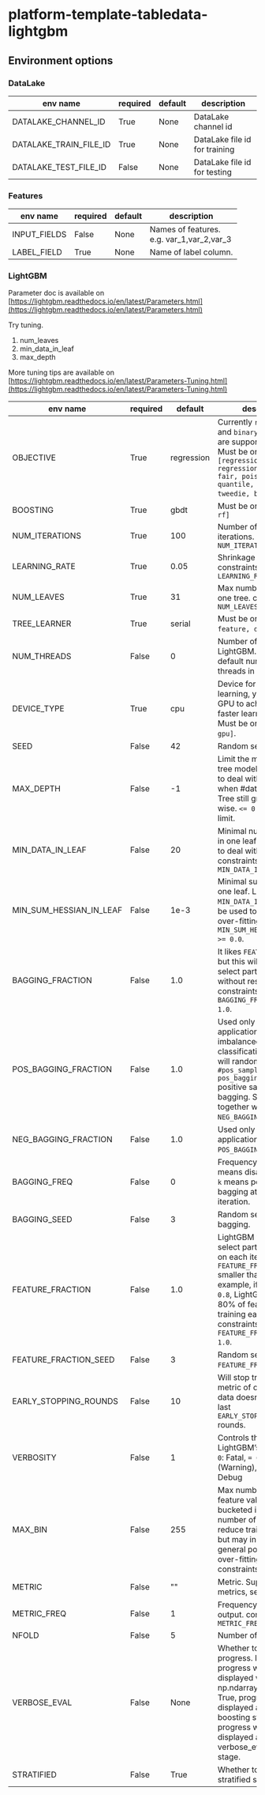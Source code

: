 # platform-template-tabledata-lightgbm
## Environment options
### DataLake
env name|required|default|description
--------|--------|-------|-----------
DATALAKE_CHANNEL_ID|True|None|DataLake channel id
DATALAKE_TRAIN_FILE_ID|True|None|DataLake file id for training
DATALAKE_TEST_FILE_ID|False|None|DataLake file id for testing

### Features
env name|required|default|description
--------|--------|-------|-----------
INPUT_FIELDS|False|None|Names of features. <br>e.g. var_1,var_2,var_3
LABEL_FIELD|True|None|Name of label column.


### LightGBM
Parameter doc is available on [https://lightgbm.readthedocs.io/en/latest/Parameters.html](https://lightgbm.readthedocs.io/en/latest/Parameters.html)

Try tuning. 
1. num_leaves
1. min_data_in_leaf
1. max_depth

More tuning tips are available on [https://lightgbm.readthedocs.io/en/latest/Parameters-Tuning.html](https://lightgbm.readthedocs.io/en/latest/Parameters-Tuning.html)

env name|required|default|description
--------|--------|-------|-----------
OBJECTIVE|True|regression|Currently `regression` and `binary` applications are supported. <br>Must be one of `[regression, regression_l1, huber, fair, poisson, quantile, mape, gamma, tweedie, binary]`.
BOOSTING|True|gbdt|Must be one of `[gbdt, rf]`
NUM_ITERATIONS|True|100|Number of boosting iterations. constraints: `NUM_ITERATIONS >= 0`
LEARNING_RATE|True|0.05|Shrinkage rate. constraints: `LEARNING_RATE > 0.0`
NUM_LEAVES|True|31|Max number of leaves in one tree. constraints: `NUM_LEAVES > 1`
TREE_LEARNER|True|serial|Must be one of `[serial, feature, data, voting]`.
NUM_THREADS|False|0|Number of threads for LightGBM. `0` means default number of threads in OpenMP.
DEVICE_TYPE|True|cpu|Device for the tree learning, you can use GPU to achieve the faster learning. <br>Must be one of `[cpu, gpu]`.
SEED|False|42|Random seed.
MAX_DEPTH|False|-1|Limit the max depth for tree model. This is used to deal with over-fitting when #data is small. Tree still grows leaf-wise. `<= 0` means no limit.
MIN_DATA_IN_LEAF|False|20|Minimal number of data in one leaf. Can be used to deal with over-fitting. constraints: `MIN_DATA_IN_LEAF >= 0`
MIN_SUM_HESSIAN_IN_LEAF|False|1e-3|Minimal sum hessian in one leaf. Like `MIN_DATA_IN_LEAF`, it can be used to deal with over-fitting. constraints: `MIN_SUM_HESSIAN_IN_LEAF >= 0.0`.
BAGGING_FRACTION|False|1.0|It likes `FEATURE_FRACTION`, but this will randomly select part of data without resampling. constraints: `0.0 < BAGGING_FRACTION <= 1.0`.
POS_BAGGING_FRACTION|False|1.0|Used only in `binary` application. Used for imbalanced binary classification problem, will randomly sample `#pos_samples * pos_bagging_fraction` positive samples in bagging. Should be used together with `NEG_BAGGING_FRACTION`.
NEG_BAGGING_FRACTION|False|1.0|Used only in `binary` application. Same as `POS_BAGGING_FRACTION`.
BAGGING_FREQ|False|0|Frequency for bagging. `0` means disable bagging; `k` means perform bagging at every `k` iteration.
BAGGING_SEED|False|3|Random seed for bagging.
FEATURE_FRACTION|False|1.0|LightGBM will randomly select part of features on each iteration if `FEATURE_FRACTION` smaller than `1.0`. For example, if you set it to `0.8`, LightGBM will select 80% of features before training each tree. constraints: `0.0 < FEATURE_FRACTION <= 1.0`.
FEATURE_FRACTION_SEED|False|3|Random seed for `FEATURE_FRACTION`.
EARLY_STOPPING_ROUNDS|False|10|Will stop training if one metric of one validation data doesn’t improve in last `EARLY_STOPPING_ROUNDS` rounds.
VERBOSITY|False|1|Controls the level of LightGBM’s verbosity. `< 0`: Fatal, `= 0`: Error (Warning), `= 1`: Info, `> 1`: Debug
MAX_BIN|False|255|Max number of bins that feature values will be bucketed in. Small number of bins may reduce training accuracy but may increase general power (deal with over-fitting). constraints: `MAX_BIN > 1`
METRIC|False|""|Metric. Support multiple metrics, separated by `,`
METRIC_FREQ|False|1|Frequency for metric output. constraints: `METRIC_FREQ > 0`
NFOLD|False|5|Number of folds in CV.
VERBOSE_EVAL|False|None|Whether to display the progress. If None, progress will be displayed when np.ndarray is returned. If True, progress will be displayed at every boosting stage. If int, progress will be displayed at every given verbose_eval boosting stage.
STRATIFIED|False|True|Whether to perform stratified sampling.
